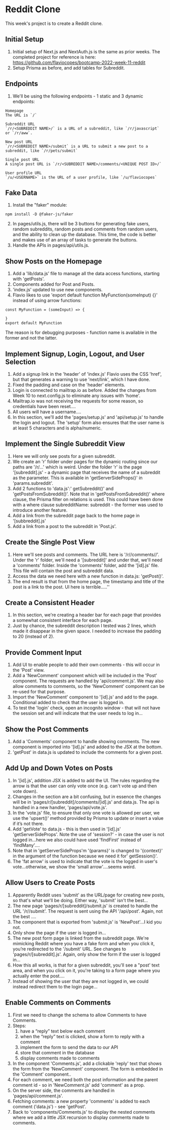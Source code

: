 # Reddit Clone

This week's project is to create a Reddit clone.

## Initial Setup

1. Initial setup of Next.js and NextAuth.js is the same as prior weeks. The completed project for reference is here: https://github.com/flaviocopes/bootcamp-2022-week-11-reddit
2. Setup Prisma as before, and add tables for Subreddit.

## Endpoints

1. We'll be using the following endpoints - 1 static and 3 dynamic endpoints:

```
Homepage
The URL is `/`

Subreddit URL
`/r/<SUBREDDIT NAME>/` is a URL of a subreddit, like `/r/javascript` or `/r/aww`.

New post URL
`/r/<SUBREDDIT NAME>/submit` is a URL to submit a new post to a subreddit, like `/r/pets/submit`

Single post URL
A single post URL is `/r/<SUBREDDIT NAME>/comments/<UNIQUE POST ID>/`

User profile URL
`/u/<USERNAME>` is the URL of a user profile, like `/u/flaviocopes`
```

## Fake Data

1. Install the "faker" module:

```
npm install -D @faker-js/faker
```

2. In pages/utils.js, there will be 3 buttons for generating fake users, random subreddits, random posts and comments from random users, and the ability to clean up the database. This time, the code is better and makes use of an array of tasks to generate the buttons.
3. Handle the APIs in pages/api/utils.js.

## Show Posts on the Homepage

1. Add a 'lib/data.js' file to manage all the data access functions, starting with 'getPosts'.
2. Components added for Post and Posts.
3. 'index.js' updated to use new components.
4. Flavio likes to use 'export default function MyFunction(someInput) {}' instead of using arrow functions:

```
const MyFunction = (someInput) => {

}
export default MyFunction
```

The reason is for debugging purposes - function name is available in the former and not the latter.

## Implement Signup, Login, Logout, and User Selection

1. Add a signup link in the 'header' of 'index.js' Flavio uses the CSS 'href', but that generates a warning to use 'next/link', which I have done.
2. Fixed the padding and case on the 'header' elements.
3. Login is connected to mailtrap.io as before. Added the changes from Week 10 to next.config.js to eliminate any issues with 'home'.
4. Mailtrap.io was not receiving the requests for some reason, so credentials have been reset....
5. All users will have a username....
6. In this section, we'll add the 'pages/setup.js' and 'api/setup.js' to handle the login and logout. The 'setup' form also ensures that the user name is at least 5 characters and is alpha/numeric.

## Implement the Single Subreddit View

1.  Here we will only see posts for a given subreddit.
2.  We create an 'r' folder under pages for the dynamic routing since our paths are '/r/...' which is weird. Under the folder 'r' is the page '[subreddit].js' - a dynamic page that receives the name of a subreddit as the parameter. This is available in 'getServerSideProps()' in 'params.subreddit'.
3.  Add 2 functions to 'data.js':' getSubreddit()' and 'getPostsFromSubreddit()'. Note that in 'getPostsFromSubreddit()' where clause, the Prisma filter on relations is used. This could have been done with a where clause subredditName: subreddit - the former was used to introduce another feature.
4.  Add a link from the subreddit page back to the home page in '[subbreddit].js'
5.  Add a link from a post to the subreddit in 'Post.js'.

## Create the Single Post View

1. Here we'll see posts and comments. The URL here is '/r/<SUBREDDIT NAME>/comments/<UNIQUE POST ID>/'. Under the 'r' folder, we'll need a '[subreddit]' and under that, we'll need a 'comments' folder. Inside the 'comments' folder, add the '[id].js' file. This file will contain the post and subreddit data.
2. Access the data we need here with a new function in data.js: 'getPost()'.
3. The end result is that from the home page, the timestamp and title of the post is a link to the post. UI here is terrible.....''

## Create a Consistent Header

1. In this section, we're creating a header bar for each page that provides a somewhat consistent interface for each page.
2. Just by chance, the subreddit description I tested was 2 lines, which made it disappear in the given space. I needed to increase the padding to 20 (instead of 2).

## Provide Comment Input

1. Add UI to enable people to add their own comments - this will occur in the 'Post' view.
2. Add a 'NewComment' component which will be included in the 'Post' component. The requests are handled by 'api/comment.js'. We may also allow comments to comments, so the 'NewComment' component can be re-used for that purpose.
3. Import the 'NewComment' component to '[id].js' and add to the page. Conditional added to check that the user is logged in.
4. To test the 'login' check, open an incognito window - that will not have the session set and will indicate that the user needs to log in...

## Show the Post Comments

1. Add a 'Comments' component to handle showing comments. The new component is imported into '[id].js' and added to the JSX at the bottom.
2. 'getPost' in data.js is updated to include the comments for a given post.

## Add Up and Down Votes on Posts

1. In '[id].js', addition JSX is added to add the UI. The rules regarding the arrow is that the user can only vote once (e.g. can't vote up and then vote down).
2. Changes in the section are a bit confusing, but in essence the changes will be in 'pages/r/[subreddit]/comments/[id].js' and data.js. The api is handled in a new handler, 'pages/api/vote.js'.
3. In the 'vote.js' file, to ensure that only one vote is allowed per user, we use the 'upsert()' method provided by Prisma to update or insert a value if it’s not there.
4. Add 'getVote' to data.js - this is then used in '[id].js' 'getServerSideProps'. Note the use of 'session?' - in case the user is not logged in...here we also could have used 'findFirst' instead of 'findMany'....
5. Note that in 'getServerSideProps'm '{params}' is changed to '{context}' in the argument of the function because we need it for' getSession()'.
6. The 'fat arrow' is used to indicate that the vote is the logged in user's vote...otherwise, we show the 'small arrow'....seems weird.

## Allow Users to Create Posts

1. Apparently Reddit uses 'submit' as the URL/page for creating new posts, so that's what we'll be doing. Either way, 'submit' isn't the best...
2. The new page 'pages/r/[subreddit]/submit.js' is created to handle the URL '/r/<subreddit>/submit'. The request is sent using the API '/api/post'. Again, not the best ....
3. The component that is exported from 'submit.js' is 'NewPost'...I kid you not.
4. Only show the page if the user is logged in...
5. The new post form page is linked from the subreddit page. We're mimicking Reddit where you have a fake form and when you click it, you’re redirected to the '/submit' URL. See changes to 'pages/r/[subreddit].js'. Again, only show the form if the user is logged in...
6. How this all works, is that for a given subreddit, you'll see a "post' text area, and when you click on it, you're taking to a form page where you actually enter the post....
7. Instead of showing the user that they are not logged in, we could instead redirect them to the login page...

## Enable Comments on Comments

1. First we need to change the schema to allow Comments to have Comments.
2. Steps:
   1. have a “reply” text below each comment
   2. when the “reply” text is clicked, show a form to reply with a comment
   3. implement the form to send the data to our API
   4. store that comment in the database
   5. display comments made to comments
3. In the component 'Comments.js', add a clickable 'reply' text that shows the form from the 'NewComment' component. The form is embedded in the 'Comment' component..
4. For each comment, we need both the post information and the parent comment id - so in 'NewComment.js' add 'comment' as a prop.
5. On the server side, the comments are handled in 'pages/api/comment.js'.
6. Fetching comments: a new property 'comments' is added to each comment ('data.js') - see 'getPost'.
7. Back to 'components/Comments.js' to display the nested comments where we add a little JSX recursion to display comments made to comments.
